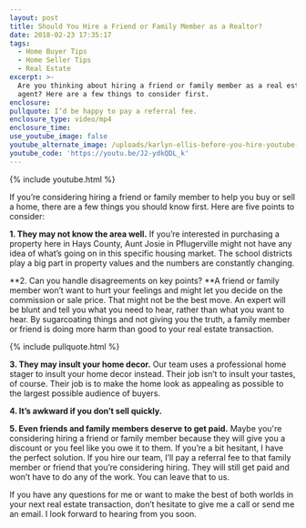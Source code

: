 ```yaml
---
layout: post
title: Should You Hire a Friend or Family Member as a Realtor?
date: 2018-02-23 17:35:17
tags:
  - Home Buyer Tips
  - Home Seller Tips
  - Real Estate
excerpt: >-
  Are you thinking about hiring a friend or family member as a real estate
  agent? Here are a few things to consider first.
enclosure:
pullquote: I’d be happy to pay a referral fee.
enclosure_type: video/mp4
enclosure_time:
use_youtube_image: false
youtube_alternate_image: /uploads/karlyn-ellis-before-you-hire-youtube-1.jpg
youtube_code: 'https://youtu.be/J2-ydkQDL_k'
---
```


{% include youtube.html %}

If you’re considering hiring a friend or family member to help you buy or sell a home, there are a few things you should know first. Here are five points to consider:

**1. They may not know the area well.** If you’re interested in purchasing a property here in Hays County, Aunt Josie in Pflugerville might not have any idea of what’s going on in this specific housing market. The school districts play a big part in property values and the numbers are constantly changing.

**2. Can you handle disagreements on key points?&nbsp;**A friend or family member won’t want to hurt your feelings and might let you decide on the commission or sale price. That might not be the best move. An expert will be blunt and tell you what you need to hear, rather than what you want to hear. By sugarcoating things and not giving you the truth, a family member or friend is doing more harm than good to your real estate transaction.

{% include pullquote.html %}

**3. They may insult your home decor.** Our team uses a professional home stager to insult your home decor instead. Their job isn’t to insult your tastes, of course. Their job is to make the home look as appealing as possible to the largest possible audience of buyers.

**4. It’s awkward if you don’t sell quickly.**

**5. Even friends and family members deserve to get paid.** Maybe you're considering hiring a friend or family member because they will give you a discount or you feel like you owe it to them. If you’re a bit hesitant, I have the perfect solution. If you hire our team, I’ll pay a referral fee to that family member or friend that you’re considering hiring. They will still get paid and won’t have to do any of the work. You can leave that to us.&nbsp;

If you have any questions for me or want to make the best of both worlds in your next real estate transaction, don’t hesitate to give me a call or send me an email. I look forward to hearing from you soon.<br>&nbsp;